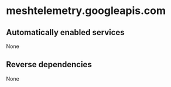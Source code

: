 # meshtelemetry.googleapis.com

## Automatically enabled services

None

## Reverse dependencies

None

